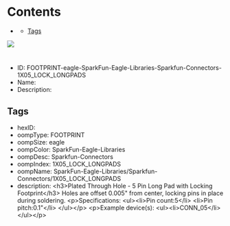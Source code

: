 



Contents
========

* [](#)
	* [Tags](#tags)
  
![][im]
# 

- ID: FOOTPRINT-eagle-SparkFun-Eagle-Libraries-Sparkfun-Connectors-1X05_LOCK_LONGPADS
- Name: 
- Description: 

## Tags

- hexID: 
- oompType: FOOTPRINT
- oompSize: eagle
- oompColor: SparkFun-Eagle-Libraries
- oompDesc: Sparkfun-Connectors
- oompIndex: 1X05_LOCK_LONGPADS
- oompName: SparkFun-Eagle-Libraries/Sparkfun-Connectors/1X05_LOCK_LONGPADS
- description: &lt;h3&gt;Plated Through Hole - 5 Pin Long Pad with Locking Footprint&lt;/h3&gt;
Holes are offset 0.005&quot; from center, locking pins in place during soldering.
&lt;p&gt;Specifications:
&lt;ul&gt;&lt;li&gt;Pin count:5&lt;/li&gt;
&lt;li&gt;Pin pitch:0.1&quot;&lt;/li&gt;
&lt;/ul&gt;&lt;/p&gt;
&lt;p&gt;Example device(s):
&lt;ul&gt;&lt;li&gt;CONN_05&lt;/li&gt;
&lt;/ul&gt;&lt;/p&gt;



[im]: image.png
